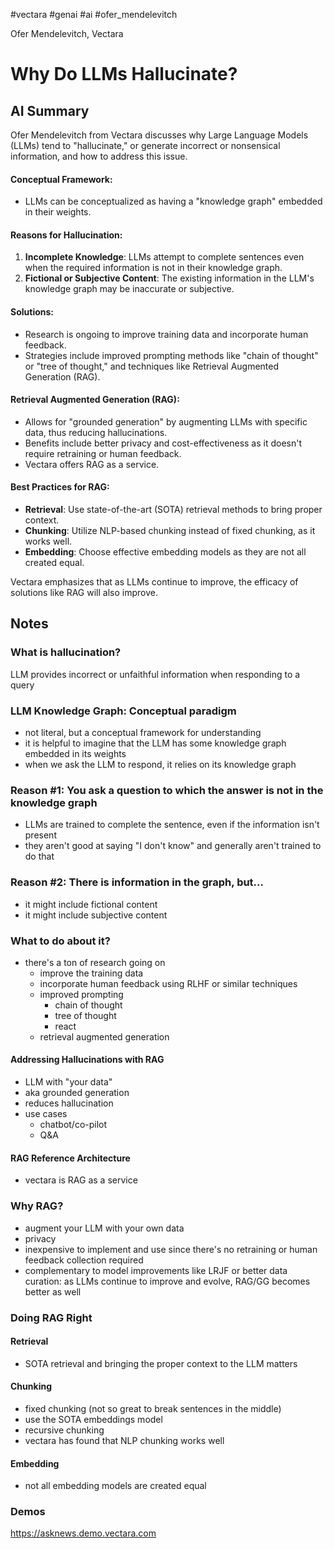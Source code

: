 
#vectara #genai #ai #ofer_mendelevitch

Ofer Mendelevitch, Vectara
# Why Do LLMs Hallucinate?

## AI Summary

Ofer Mendelevitch from Vectara discusses why Large Language Models (LLMs) tend to "hallucinate," or generate incorrect or nonsensical information, and how to address this issue.

#### Conceptual Framework:

- LLMs can be conceptualized as having a "knowledge graph" embedded in their weights.

#### Reasons for Hallucination:

1. **Incomplete Knowledge**: LLMs attempt to complete sentences even when the required information is not in their knowledge graph.
2. **Fictional or Subjective Content**: The existing information in the LLM's knowledge graph may be inaccurate or subjective.

#### Solutions:

- Research is ongoing to improve training data and incorporate human feedback.
- Strategies include improved prompting methods like "chain of thought" or "tree of thought," and techniques like Retrieval Augmented Generation (RAG).

#### Retrieval Augmented Generation (RAG):

- Allows for "grounded generation" by augmenting LLMs with specific data, thus reducing hallucinations.
- Benefits include better privacy and cost-effectiveness as it doesn't require retraining or human feedback.
- Vectara offers RAG as a service.

#### Best Practices for RAG:

- **Retrieval**: Use state-of-the-art (SOTA) retrieval methods to bring proper context.
- **Chunking**: Utilize NLP-based chunking instead of fixed chunking, as it works well.
- **Embedding**: Choose effective embedding models as they are not all created equal.

Vectara emphasizes that as LLMs continue to improve, the efficacy of solutions like RAG will also improve.
## Notes

### What is hallucination?

LLM provides incorrect or unfaithful information when responding to a query

### LLM Knowledge Graph: Conceptual paradigm

- not literal, but a conceptual framework for understanding
- it is helpful to imagine that the LLM has some knowledge graph embedded in its weights
- when we ask the LLM to respond, it relies on its knowledge graph

### Reason #1: You ask a question to which the answer is not in the knowledge graph

- LLMs are trained to complete the sentence, even if the information isn't present
- they aren't good at saying "I don't know" and generally aren't trained to do that

### Reason #2: There is information in the graph, but...

- it might include fictional content
- it might include subjective content

### What to do about it?

- there's a ton of research going on
	- improve the training data
	- incorporate human feedback using RLHF or similar techniques
	- improved prompting 
		- chain of thought
		- tree of thought
		- react
	- retrieval augmented generation 

#### Addressing Hallucinations with RAG

- LLM with "your data"
- aka grounded generation
- reduces hallucination
- use cases
	- chatbot/co-pilot
	- Q&A

#### RAG Reference Architecture

- vectara is RAG as a service

### Why RAG?

- augment your LLM with your own data
- privacy
- inexpensive to implement and use since there's no retraining or human feedback collection required
- complementary to model improvements like LRJF or better data curation: as LLMs continue to improve and evolve, RAG/GG becomes better as well

### Doing RAG Right

#### Retrieval

- SOTA retrieval and bringing the proper context to the LLM matters

#### Chunking

- fixed chunking (not so great to break sentences in the middle)
- use the SOTA embeddings model
- recursive chunking
- vectara has found that NLP chunking works well

#### Embedding

- not all embedding models are created equal


### Demos

https://asknews.demo.vectara.com 